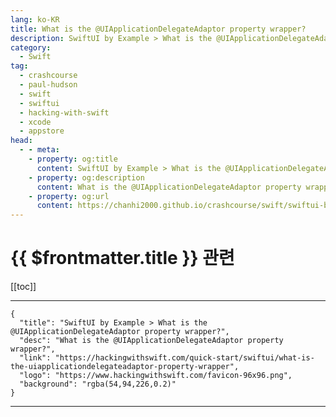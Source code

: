 ```yaml
---
lang: ko-KR
title: What is the @UIApplicationDelegateAdaptor property wrapper?
description: SwiftUI by Example > What is the @UIApplicationDelegateAdaptor property wrapper?
category:
  - Swift
tag: 
  - crashcourse
  - paul-hudson
  - swift
  - swiftui
  - hacking-with-swift
  - xcode
  - appstore
head:
  - - meta:
    - property: og:title
      content: SwiftUI by Example > What is the @UIApplicationDelegateAdaptor property wrapper?
    - property: og:description
      content: What is the @UIApplicationDelegateAdaptor property wrapper?
    - property: og:url
      content: https://chanhi2000.github.io/crashcourse/swift/swiftui-by-example/25-appendix-a/what-is-the-uiapplicationdelegateadaptor-property-wrapper.html
---
```


# {{ $frontmatter.title }} 관련

[[toc]]

---

```component VPCard
{
  "title": "SwiftUI by Example > What is the @UIApplicationDelegateAdaptor property wrapper?",
  "desc": "What is the @UIApplicationDelegateAdaptor property wrapper?",
  "link": "https://hackingwithswift.com/quick-start/swiftui/what-is-the-uiapplicationdelegateadaptor-property-wrapper",
  "logo": "https://www.hackingwithswift.com/favicon-96x96.png",
  "background": "rgba(54,94,226,0.2)"
}
```

---

<TagLinks />